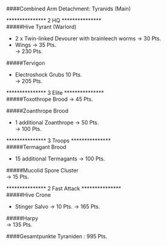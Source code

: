 ####Combined Arm Detachment: Tyranids (Main)  

*************** 2 HQ ***************  
#####Hive Tyrant (Warlord)  
 + 2 x Twin-linked Devourer with brainleech worms -> 30 Pts.  
 + Wings -> 35 Pts.  
 -> 230 Pts.  

#####Tervigon 
 + Electroshock Grubs 10 Pts.  
 -> 205 Pts.  

*************** 3 Elite ***************  
#####Toxothrope Brood
 -> 45 Pts.  
 
#####Zoanthrope Brood  
 + 1 additional Zoanthrope -> 50 Pts.  
 -> 100 Pts.  
  
***************  3 Troops ***************  
#####Termagant Brood
 + 15 additional Termagants
 -> 100 Pts.  

#####Mucolid Spore Cluster  
 -> 15 Pts.  

***************  2 Fast Attack ***************  
#####Hive Crone  
 + Stinger Salvo -> 10 Pts.
-> 165 Pts.

#####Harpy  
-> 135 Pts.

####Gesamtpunkte Tyraniden : 995 Pts.
